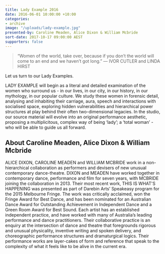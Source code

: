 ```yaml
---
title: Lady Example 2016
date: 2016-06-01 10:00:00 +10:00
categories:
- archive
image: "/uploads/lady-example.jpg"
presented-by: Caroline Meaden, Alice Dixon & William Mcbride
sort-date: 2017-10-17 09:00:00 AEST
supporters: false
---
```


> “Women of the world, take over, because if you don’t the world will come to an end and we haven’t got long.” — IVOR CUTLER and LINDA HIRST

Let us turn to our Lady Examples.

LADY EXAMPLE will begin as a literal and detailed examination of the women who surround us - in our lives, in our city, in our history, in our mythology, in our popular culture. We study these women in forensic detail, analysing and inhabiting their carriage, aura, speech and interactions with socialised space, exploring hidden vulnerabilities and hierarchical power structures at play behind their often two-dimensional legacies. In the studio, our source material will evolve into an original performance aesthetic, proposing a multiplicitous, complex way of being ‘lady’; a ‘total woman’ - who will be able to guide us all forward.

## About Caroline Meaden, Alice Dixon & William Mcbride

ALICE DIXON, CAROLINE MEADEN and WILLIAM MCBRIDE work in a non-hierarchical collaboration as performers and devisers of new unusual contemporary dance-theatre. DIXON and MEADEN have worked together in contemporary dance, performance and film for seven years, with MCBRIDE joining the collaboration in 2013. Their most recent work, THIS IS WHAT'S HAPPENING was presented as part of Darebin Arts’ Speakeasy program for the 2015 Melbourne Fringe. The work was critically acclaimed, won the Fringe Award for Best Dance, and has been nominated for an Australian Dance Award for Outstanding Achievement in Independent Dance and a Green Room Award for Best Sound. Each artist has an established independent practice, and have worked with many of Australia’s leading performance and dance practitioners. Their collaborative practice is an enquiry at the intersection of dance and theatre that foregrounds rigorous and unusual physicality, inventive writing and spoken delivery, and choreographic performance structures and dramaturgical logics. Their performance works are layer-cakes of form and reference that speak to the complexity of what it feels like to be alive in the current era.
